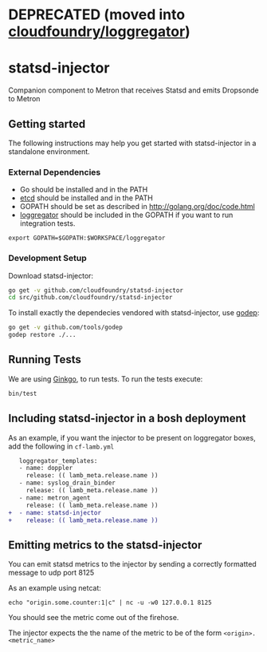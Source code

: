 # DEPRECATED (moved into [cloudfoundry/loggregator](https://github.com/cloudfoundry/loggregator/))
# statsd-injector
Companion component to Metron that receives Statsd and emits Dropsonde to Metron

## Getting started

The following instructions may help you get started with statsd-injector in a
standalone environment.

### External Dependencies

- Go should be installed and in the PATH
- [etcd](https://github.com/coreos/etcd) should be installed and in the PATH
- GOPATH should be set as described in http://golang.org/doc/code.html
- [loggregator](https://github.com/cloudfoundry/loggregator) should be included in the GOPATH if you want to run integration tests.

```
export GOPATH=$GOPATH:$WORKSPACE/loggregator
```

### Development Setup

Download statsd-injector:
```bash
go get -v github.com/cloudfoundry/statsd-injector
cd src/github.com/cloudfoundry/statsd-injector
```

To install exactly the dependecies vendored with statsd-injector, use [godep](https://github.com/tools/godep):

```bash
go get -v github.com/tools/godep
godep restore ./...
```

## Running Tests

We are using [Ginkgo](https://github.com/onsi/ginkgo), to run tests. To run the tests execute:

```bash
bin/test
```

## Including statsd-injector in a bosh deployment
As an example, if you want the injector to be present on loggregator boxes, add the following in `cf-lamb.yml`

```diff
   loggregator_templates:
   - name: doppler
     release: (( lamb_meta.release.name ))
   - name: syslog_drain_binder
     release: (( lamb_meta.release.name ))
   - name: metron_agent
     release: (( lamb_meta.release.name ))
+  - name: statsd-injector
+    release: (( lamb_meta.release.name ))
```

## Emitting metrics to the statsd-injector
You can emit statsd metrics to the injector by sending a correctly formatted message to udp port 8125

As an example using netcat:

```
echo "origin.some.counter:1|c" | nc -u -w0 127.0.0.1 8125
```

You should see the metric come out of the firehose.

The injector expects the the name of the metric to be of the form `<origin>.<metric_name>`
